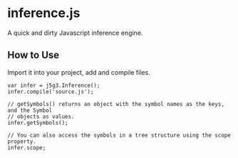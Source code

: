 inference.js
============

A quick and dirty Javascript inference engine.

How to Use
----------

Import it into your project, add and compile files.

	var infer = j5g3.Inference();
	infer.compile('source.js');
	
	// getSymbols() returns an object with the symbol names as the keys, and the Symbol
	// objects as values.
	infer.getSymbols();
	
	// You can also access the symbols in a tree structure using the scope property.
	infer.scope;
	
